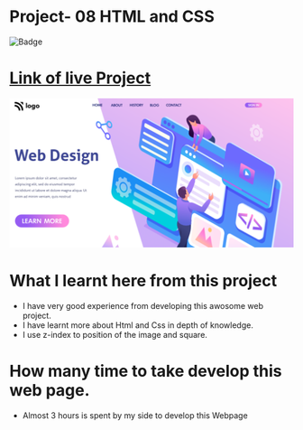 # Project- 08 HTML and CSS

![Badge](https://img.shields.io/badge/Project--08-Web--Blog-green)

# [Link of live Project](https://welogs.netlify.app/)

![Images](./img/landingpage.png)

# What I learnt here from this project

- I have very good experience from developing this awosome web project.
- I have learnt more about Html and Css in depth of knowledge.
- I use z-index to position of the image and square.

# How many time to take develop this web page.

- Almost 3 hours is spent by my side to develop this Webpage